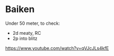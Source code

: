 # Baiken #

Under 50 meter, to check:
- 2d meaty, RC
- 2p into blitz


https://www.youtube.com/watch?v=qVJcJLs4kfE
